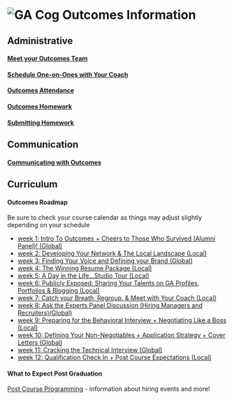 # ![GA Cog](https://camo.githubusercontent.com/6ce15b81c1f06d716d753a61f5db22375fa684da/68747470733a2f2f67612d646173682e73332e616d617a6f6e6177732e636f6d2f70726f64756374696f6e2f6173736574732f6c6f676f2d39663838616536633963333837313639306533333238306663663535376633332e706e67) Outcomes Information
## Administrative
#### [Meet your Outcomes Team](/outcomes-intro.md)
#### [Schedule One-on-Ones with Your Coach](/one-on-ones.md)
#### [Outcomes Attendance](/outcomes-attendance.md)
#### [Outcomes Homework](/homework.md)
#### [Submitting Homework](/SubmittingHW.md)
## Communication
#### [Communicating with Outcomes](/communicating-with-outcomes.md)
## Curriculum 
#### Outcomes Roadmap
Be sure to check your course calendar as things may adjust slightly depending on your schedule
- [week 1: Intro To Outcomes +  Cheers to Those Who Survived (Alumni Panel)! (Global)](/roadmap/week01)
- [week 2: Developing Your Network & The Local Landscape (Local)](/roadmap/week%2022.md) 
- [week 3: Finding Your Voice and Defining your Brand (Global)](/roadmap/week03)
- [week 4: The Winning Resume Package (Local)](/roadmap/week04)
- [week 5: A Day in the Life…Studio Tour (Local)](/roadmap/week05)
- [week 6: Publicly Exposed: Sharing Your Talents on GA Profiles, Portfolios & Blogging (Local)](/roadmap/week08)
- [week 7: Catch your Breath, Regroup, & Meet with Your Coach (Local)](/roadmap/week09)
- [week 8: Ask the Experts Panel Discussion (Hiring Managers and Recruiters)(Global)](/roadmap/week10)
- [week 9: Preparing for the Behavioral Interview + Negotiating Like a Boss (Local)](/roadmap/week07)
- [week 10: Defining Your Non-Negotiables + Application Strategy + Cover Letters (Global)](/roadmap/week88.md)
- [week 11: Cracking the Technical Interview (Global)](/roadmap/week11/DSI/readme.md)
- [week 12: Qualification Check In + Post Course Expectations (Local)](/roadmap/week09)

#### What to Expect Post Graduation
[Post Course Programming](/roadmap/postcourseprogramming.md) - information about hiring events and more! 



